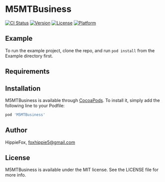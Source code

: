 # M5MTBusiness

[![CI Status](https://img.shields.io/travis/HippieFox/M5MTBusiness.svg?style=flat)](https://travis-ci.org/HippieFox/M5MTBusiness)
[![Version](https://img.shields.io/cocoapods/v/M5MTBusiness.svg?style=flat)](https://cocoapods.org/pods/M5MTBusiness)
[![License](https://img.shields.io/cocoapods/l/M5MTBusiness.svg?style=flat)](https://cocoapods.org/pods/M5MTBusiness)
[![Platform](https://img.shields.io/cocoapods/p/M5MTBusiness.svg?style=flat)](https://cocoapods.org/pods/M5MTBusiness)

## Example

To run the example project, clone the repo, and run `pod install` from the Example directory first.

## Requirements

## Installation

M5MTBusiness is available through [CocoaPods](https://cocoapods.org). To install
it, simply add the following line to your Podfile:

```ruby
pod 'M5MTBusiness'
```

## Author

HippieFox, foxhippie5@gmail.com

## License

M5MTBusiness is available under the MIT license. See the LICENSE file for more info.
